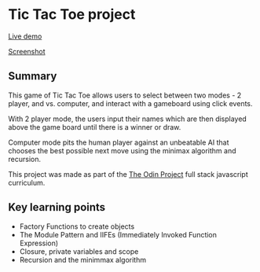 # Tic Tac Toe project

[Live demo](https://barrymoonshine.github.io/tic-tac-toe/)

[Screenshot](https://raw.githubusercontent.com/Barrymoonshine/tic-tac-toe/master/images/tic-tac-toe-screenshot.png)

## Summary

This game of Tic Tac Toe allows users to select between two modes - 2 player, and vs. computer, and interact with a gameboard using click events. 

With 2 player mode, the users input their names which are then displayed above the game board until there is a winner or draw.

Computer mode pits the human player against an unbeatable AI that chooses the best possible next move using the minimax algorithm and recursion. 

This project was made as part of the [The Odin Project](https://www.theodinproject.com/) full stack javascript curriculum.

## Key learning points

- Factory Functions to create objects
- The Module Pattern and IIFEs (Immediately Invoked Function Expression)
- Closure, private variables and scope
- Recursion and the minimmax algorithm
